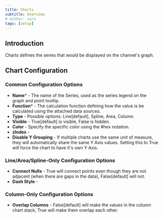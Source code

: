 ```yaml
---
title: Charts
subtitle: Overview
# author: sara
tags: [setup]
---
```


## Introduction

Charts defines the series that would be displayed on the channel's graph. 

## Chart Configuration
### Common Configuration Options 
- **Name*** - The name of the Series, used as the series legend on the graph and point tooltip.
- **Function*** - The calculation function defining how the value is be calculated using the attached data sources.
- **Type** - Possible options: Line[default], Spline, Area, Column.
- **Visible** - True[default] is visible, False is hidden.
- **Color** - Specify the specific color using the #hex notation.
- **zIndex** - 
- **Disable Y Grouping** - If multiple charts use the same unit of measure, they will automatically share the same Y Axis values. Setting this to True will force the chart to have it's own Y Axis.
### Line/Area/Spline-Only Configuration Options
- **Connect Nulls** - True will connect points even though they are not adjacent (when there are gaps in the data), False[default] will not.
- **Dash Style** - 
### Column-Only Configuration Options
- **Overlap Columns** - False[default] will make the values in the column chart stack, True will make them overlap each other.